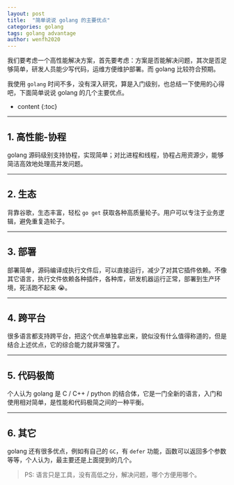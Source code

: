 ```yaml
---
layout: post
title:  "简单说说 golang 的主要优点"
categories: golang
tags: golang advantage
author: wenfh2020
---
```


我们要考虑一个高性能解决方案，首先要考虑：方案是否能解决问题，其次是否足够简单，研发人员能少写代码，运维方便维护部署。而 golang 比较符合预期。

我使用 `golang` 时间不多，没有深入研究，算是入门级别，也总结一下使用的心得吧，下面简单说说 golang 的几个主要优点。



* content
{:toc}

---

## 1. 高性能-协程

   golang 源码级别支持协程，实现简单；对比进程和线程，协程占用资源少，能够简洁高效地处理高并发问题。

---

## 2. 生态

   背靠谷歌，生态丰富，轻松 `go get` 获取各种高质量轮子。用户可以专注于业务逻辑，避免重复造轮子。

---

## 3. 部署

   部署简单，源码编译成执行文件后，可以直接运行，减少了对其它插件依赖。不像其它语言，执行文件依赖各种插件，各种库，研发机器运行正常，部署到生产环境，死活跑不起来 😭。

---

## 4. 跨平台

   很多语言都支持跨平台，把这个优点单独拿出来，貌似没有什么值得称道的，但是结合上述优点，它的综合能力就非常强了。

---

## 5. 代码极简

   个人认为 golang 是 C / C++ / python 的结合体，它是一门全新的语言，入门和使用相对简单，是性能和代码极简之间的一种平衡。

---

## 6. 其它

golang 还有很多优点，例如有自己的 `GC`，有 `defer` 功能，函数可以返回多个参数等等，个人认为，最主要还是上面提到的几个。

> PS: 语言只是工具，没有高低之分，解决问题，哪个方便用哪个。
